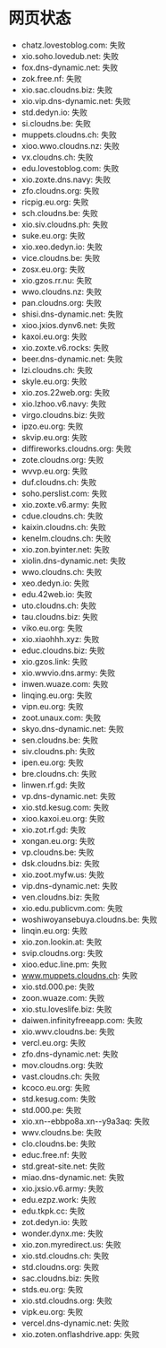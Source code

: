 # 网页状态
- chatz.lovestoblog.com: 失败
- xio.soho.lovedub.net: 失败
- fox.dns-dynamic.net: 失败
- zok.free.nf: 失败
- xio.sac.cloudns.biz: 失败
- xio.vip.dns-dynamic.net: 失败
- std.dedyn.io: 失败
- si.cloudns.be: 失败
- muppets.cloudns.ch: 失败
- xioo.wwo.cloudns.nz: 失败
- vx.cloudns.ch: 失败
- edu.lovestoblog.com: 失败
- xio.zoxte.dns.navy: 失败
- zfo.cloudns.org: 失败
- ricpig.eu.org: 失败
- sch.cloudns.be: 失败
- xio.siv.cloudns.ph: 失败
- suke.eu.org: 失败
- xio.xeo.dedyn.io: 失败
- vice.cloudns.be: 失败
- zosx.eu.org: 失败
- xio.gzos.rr.nu: 失败
- wwo.cloudns.nz: 失败
- pan.cloudns.org: 失败
- shisi.dns-dynamic.net: 失败
- xioo.jxios.dynv6.net: 失败
- kaxoi.eu.org: 失败
- xio.zoxte.v6.rocks: 失败
- beer.dns-dynamic.net: 失败
- lzi.cloudns.ch: 失败
- skyle.eu.org: 失败
- xio.zos.22web.org: 失败
- xio.lzhoo.v6.navy: 失败
- virgo.cloudns.biz: 失败
- ipzo.eu.org: 失败
- skvip.eu.org: 失败
- diffireworks.cloudns.org: 失败
- zote.cloudns.org: 失败
- wvvp.eu.org: 失败
- duf.cloudns.ch: 失败
- soho.perslist.com: 失败
- xio.zoxte.v6.army: 失败
- cdue.cloudns.ch: 失败
- kaixin.cloudns.ch: 失败
- kenelm.cloudns.ch: 失败
- xio.zon.byinter.net: 失败
- xiolin.dns-dynamic.net: 失败
- wwo.cloudns.ch: 失败
- xeo.dedyn.io: 失败
- edu.42web.io: 失败
- uto.cloudns.ch: 失败
- tau.cloudns.biz: 失败
- viko.eu.org: 失败
- xio.xiaohhh.xyz: 失败
- educ.cloudns.biz: 失败
- xio.gzos.link: 失败
- xio.wwvio.dns.army: 失败
- inwen.wuaze.com: 失败
- linqing.eu.org: 失败
- vipn.eu.org: 失败
- zoot.unaux.com: 失败
- skyo.dns-dynamic.net: 失败
- sen.cloudns.be: 失败
- siv.cloudns.ph: 失败
- ipen.eu.org: 失败
- bre.cloudns.ch: 失败
- linwen.rf.gd: 失败
- vp.dns-dynamic.net: 失败
- xio.std.kesug.com: 失败
- xioo.kaxoi.eu.org: 失败
- xio.zot.rf.gd: 失败
- xongan.eu.org: 失败
- vp.cloudns.be: 失败
- dsk.cloudns.biz: 失败
- xio.zoot.myfw.us: 失败
- vip.dns-dynamic.net: 失败
- ven.cloudns.biz: 失败
- xio.edu.publicvm.com: 失败
- woshiwoyansebuya.cloudns.be: 失败
- linqin.eu.org: 失败
- xio.zon.lookin.at: 失败
- svip.cloudns.org: 失败
- xioo.educ.line.pm: 失败
- www.muppets.cloudns.ch: 失败
- xio.std.000.pe: 失败
- zoon.wuaze.com: 失败
- xio.stu.loveslife.biz: 失败
- daiwen.infinityfreeapp.com: 失败
- xio.wwv.cloudns.be: 失败
- vercl.eu.org: 失败
- zfo.dns-dynamic.net: 失败
- mov.cloudns.org: 失败
- vast.cloudns.ch: 失败
- kcoco.eu.org: 失败
- std.kesug.com: 失败
- std.000.pe: 失败
- xio.xn--ebbpo8a.xn--y9a3aq: 失败
- wwv.cloudns.be: 失败
- clo.cloudns.be: 失败
- educ.free.nf: 失败
- std.great-site.net: 失败
- miao.dns-dynamic.net: 失败
- xio.jxsio.v6.army: 失败
- edu.ezpz.work: 失败
- edu.tkpk.cc: 失败
- zot.dedyn.io: 失败
- wonder.dynx.me: 失败
- xio.zon.myredirect.us: 失败
- xio.std.cloudns.ch: 失败
- std.cloudns.org: 失败
- sac.cloudns.biz: 失败
- stds.eu.org: 失败
- xio.std.cloudns.org: 失败
- vipk.eu.org: 失败
- vercel.dns-dynamic.net: 失败
- xio.zoten.onflashdrive.app: 失败
